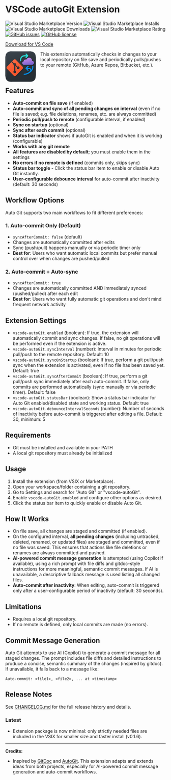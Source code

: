 # VSCode autoGit Extension

<!-- ![.github/workflows/BuildAndPublish.yml](https://github.com/carlocardella/vscode-auto-git-extension/workflows/.github/workflows/BuildAndPublish.yml/badge.svg?branch=master) -->
![Visual Studio Marketplace Version](https://img.shields.io/visual-studio-marketplace/v/carlocardella.vscode-autogit)
![Visual Studio Marketplace Installs](https://img.shields.io/visual-studio-marketplace/i/carlocardella.vscode-autogit)
![Visual Studio Marketplace Downloads](https://img.shields.io/visual-studio-marketplace/d/carlocardella.vscode-autogit)
![Visual Studio Marketplace Rating](https://img.shields.io/visual-studio-marketplace/r/carlocardella.vscode-autogit)
[![GitHub issues](https://img.shields.io/github/issues/carlocardella/vscode-auto-git-extension.svg)](https://github.com/carlocardella/vscode-auto-git-extension/issues)
[![GitHub license](https://img.shields.io/github/license/carlocardella/vscode-auto-git-extension.svg)](https://github.com/carlocardella/vscode-auto-git-extension/blob/master/LICENSE)
<!-- [![Twitter](https://img.shields.io/twitter/url/https/github.com/carlocardella/vscode-auto-git-extension.svg?style=social)](https://twitter.com/intent/tweet?text=Wow:&url=https%3A%2F%2Fgithub.com%2Fcarlocardella%2Fvscode-auto-git-extension) -->
<!-- [![Open in Visual Studio Code](https://open.vscode.dev/badges/open-in-vscode.svg)](https://open.vscode.dev/carlocardella/vscode-auto-git-extension) -->

[Download for VS Code](https://marketplace.visualstudio.com/items?itemName=carlocardella.vscode-autogit)

<!-- [Download for VS Codium](https://open-vsx.org/extension/carlocardella/vscode-autogit) -->


<div align="left">
  <img src="icon2.png" alt="VSCode Auto Git Extension Icon" width="96" height="96" style="float:left; margin-right: 1em; margin-bottom: 1em;" />
</div>

This extension automatically checks in changes to your local repository on file save and periodically pulls/pushes to your remote (GitHub, Azure Repos, Bitbucket, etc.).

<br>

## Features
- **Auto-commit on file save** (if enabled)
- **Auto-commit and sync of all pending changes on interval** (even if no file is saved; e.g. file deletions, renames, etc. are always committed)
- **Periodic pull/push to remote** (configurable interval, if enabled)
- **Sync on startup** (optional)
- **Sync after each commit** (optional)
- **Status bar indicator** shows if autoGit is enabled and when it is working (configurable)
- **Works with any git remote**
- **All features are disabled by default**; you must enable them in the settings
- **No errors if no remote is defined** (commits only, skips sync)
- **Status bar toggle** - Click the status bar item to enable or disable Auto Git instantly.
- **User-configurable debounce interval** for auto-commit after inactivity (default: 30 seconds)

## Workflow Options

Auto Git supports two main workflows to fit different preferences:

### 1. Auto-commit Only (Default)
- `syncAfterCommit: false` (default)
- Changes are automatically committed after edits
- Sync (push/pull) happens manually or via periodic timer only
- **Best for**: Users who want automatic local commits but prefer manual control over when changes are pushed/pulled

### 2. Auto-commit + Auto-sync  
- `syncAfterCommit: true`
- Changes are automatically committed AND immediately synced (pushed/pulled) after each edit
- **Best for**: Users who want fully automatic git operations and don't mind frequent network activity

## Extension Settings
- `vscode-autoGit.enabled` (boolean): If true, the extension will automatically commit and sync changes. If false, no git operations will be performed even if the extension is active.
- `vscode-autoGit.syncInterval` (number): Interval in minutes for periodic pull/push to the remote repository. Default: 10
- `vscode-autoGit.syncOnStartup` (boolean): If true, perform a git pull/push sync when the extension is activated, even if no file has been saved yet. Default: true
- `vscode-autoGit.syncAfterCommit` (boolean): If true, perform a git pull/push sync immediately after each auto-commit. If false, only commits are performed automatically (sync manually or via periodic timer). Default: false
- `vscode-autoGit.statusBar` (boolean): Show a status bar indicator for Auto Git enabled/disabled state and working status. Default: true
- `vscode-autoGit.debounceIntervalSeconds` (number): Number of seconds of inactivity before auto-commit is triggered after editing a file. Default: 30, minimum: 5

## Requirements
- Git must be installed and available in your PATH
- A local git repository must already be initialized

## Usage
1. Install the extension (from VSIX or Marketplace).
2. Open your workspace/folder containing a git repository.
3. Go to Settings and search for "Auto Git" or "vscode-autoGit".
4. Enable `vscode-autoGit.enabled` and configure other options as desired.
5. Click the status bar item to quickly enable or disable Auto Git.

## How It Works
- On file save, all changes are staged and committed (if enabled).
- On the configured interval, **all pending changes** (including untracked, deleted, renamed, or updated files) are staged and committed, even if no file was saved. This ensures that actions like file deletions or renames are always committed and pushed.
- **AI-powered commit message generation** is attempted (using Copilot if available), using a rich prompt with file diffs and gitdoc-style instructions for more meaningful, semantic commit messages. If AI is unavailable, a descriptive fallback message is used listing all changed files.
- **Auto-commit after inactivity**: When editing, auto-commit is triggered only after a user-configurable period of inactivity (default: 30 seconds).

## Limitations
- Requires a local git repository.
- If no remote is defined, only local commits are made (no errors).

## Commit Message Generation

Auto Git attempts to use AI (Copilot) to generate a commit message for all staged changes. The prompt includes file diffs and detailed instructions to produce a concise, semantic summary of the changes (inspired by gitdoc). If unavailable, it falls back to a message like:

```
Auto-commit: <file1>, <file2>, ... at <timestamp>
```

## Release Notes

See [CHANGELOG.md](./CHANGELOG.md) for the full release history and details.

### Latest
- Extension package is now minimal: only strictly needed files are included in the VSIX for smaller size and faster install (v0.1.6).

---

**Credits:**
- Inspired by [GitDoc](https://github.com/lostintangent/gitdoc) and [AutoGit](https://github.com/Sonica-B/AutoGit/tree/main). This extension adapts and extends ideas from both projects, especially for AI-powered commit message generation and auto-commit workflows.
